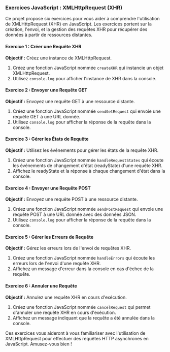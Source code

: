 ### Exercices JavaScript : XMLHttpRequest (XHR)

Ce projet propose six exercices pour vous aider à comprendre l'utilisation de XMLHttpRequest (XHR) en JavaScript. Les exercices portent sur la création, l'envoi, et la gestion des requêtes XHR pour récupérer des données à partir de ressources distantes.

#### Exercice 1 : Créer une Requête XHR
**Objectif :** Créez une instance de XMLHttpRequest.

1. Créez une fonction JavaScript nommée `createXHR` qui instancie un objet XMLHttpRequest.
2. Utilisez `console.log` pour afficher l'instance de XHR dans la console.

#### Exercice 2 : Envoyer une Requête GET
**Objectif :** Envoyez une requête GET à une ressource distante.

1. Créez une fonction JavaScript nommée `sendGetRequest` qui envoie une requête GET à une URL donnée.
2. Utilisez `console.log` pour afficher la réponse de la requête dans la console.

#### Exercice 3 : Gérer les États de Requête
**Objectif :** Utilisez les événements pour gérer les états de la requête XHR.

1. Créez une fonction JavaScript nommée `handleRequestStates` qui écoute les événements de changement d'état (readyState) d'une requête XHR.
2. Affichez le readyState et la réponse à chaque changement d'état dans la console.

#### Exercice 4 : Envoyer une Requête POST
**Objectif :** Envoyez une requête POST à une ressource distante.

1. Créez une fonction JavaScript nommée `sendPostRequest` qui envoie une requête POST à une URL donnée avec des données JSON.
2. Utilisez `console.log` pour afficher la réponse de la requête dans la console.

#### Exercice 5 : Gérer les Erreurs de Requête
**Objectif :** Gérez les erreurs lors de l'envoi de requêtes XHR.

1. Créez une fonction JavaScript nommée `handleErrors` qui écoute les erreurs lors de l'envoi d'une requête XHR.
2. Affichez un message d'erreur dans la console en cas d'échec de la requête.

#### Exercice 6 : Annuler une Requête
**Objectif :** Annulez une requête XHR en cours d'exécution.

1. Créez une fonction JavaScript nommée `cancelRequest` qui permet d'annuler une requête XHR en cours d'exécution.
2. Affichez un message indiquant que la requête a été annulée dans la console.

Ces exercices vous aideront à vous familiariser avec l'utilisation de XMLHttpRequest pour effectuer des requêtes HTTP asynchrones en JavaScript. Amusez-vous bien !
